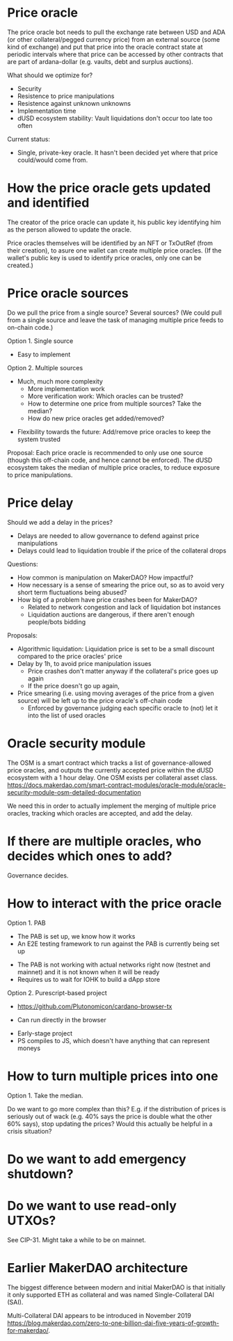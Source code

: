 # Price oracle

The price oracle bot needs to pull the exchange rate between USD and ADA (or
other collateral/pegged currency price) from an external source (some kind of
exchange) and put that price into the oracle contract state at periodic
intervals where that price can be accessed by other contracts that are part of
ardana-dollar (e.g. vaults, debt and surplus auctions).

What should we optimize for?
- Security
- Resistence to price manipulations
- Resistence against unknown unknowns
- Implementation time
- dUSD ecosystem stability: Vault liquidations don't occur too late too often

Current status:
- Single, private-key oracle. It hasn't been decided yet where that price
  could/would come from.

# How the price oracle gets updated and identified

The creator of the price oracle can update it, his public key identifying him as
the person allowed to update the oracle.

Price oracles themselves will be identified by an NFT or TxOutRef (from their
creation), to asure one wallet can create multiple price oracles. (If the
wallet's public key is used to identify price oracles, only one can be created.)

# Price oracle sources

Do we pull the price from a single source? Several sources? (We could pull from
a single source and leave the task of managing multiple price feeds to on-chain
code.)

Option 1. Single source
+ Easy to implement

Option 2. Multiple sources
- Much, much more complexity
  * More implementation work
  * More verification work: Which oracles can be trusted?
  * How to determine one price from multiple sources? Take the median?
  * How do new price oracles get added/removed?
+ Flexibility towards the future: Add/remove price oracles to keep the system
  trusted

Proposal: Each price oracle is recommended to only use one source (though this
off-chain code, and hence cannot be enforced). The dUSD ecosystem takes the
median of multiple price oracles, to reduce exposure to price manipulations.

# Price delay

Should we add a delay in the prices?
- Delays are needed to allow governance to defend against price manipulations
- Delays could lead to liquidation trouble if the price of the collateral drops

Questions:
- How common is manipulation on MakerDAO? How impactful?
- How necessary is a sense of smearing the price out, so as to avoid very short
  term fluctuations being abused?
- How big of a problem have price crashes been for MakerDAO?
  * Related to network congestion and lack of liquidation bot instances
  * Liquidation auctions are dangerous, if there aren't enough people/bots
    bidding

Proposals:
- Algorithmic liquidation: Liquidation price is set to be a small discount
  compared to the price oracles' price
- Delay by 1h, to avoid price manipulation issues
  * Price crashes don't matter anyway if the collateral's price goes up again
  * If the price doesn't go up again, 
- Price smearing (i.e. using moving averages of the price from a given source)
  will be left up to the price oracle's off-chain code
  * Enforced by governance judging each specific oracle to (not) let it into the
    list of used oracles

# Oracle security module

The OSM is a smart contract which tracks a list of governance-allowed price
oracles, and outputs the currently accepted price within the dUSD ecosystem with
a 1 hour delay. One OSM exists per collateral asset class.
https://docs.makerdao.com/smart-contract-modules/oracle-module/oracle-security-module-osm-detailed-documentation

We need this in order to actually implement the merging of multiple price
oracles, tracking which oracles are accepted, and add the delay.

# If there are multiple oracles, who decides which ones to add?

Governance decides.

# How to interact with the price oracle

Option 1. PAB
+ The PAB is set up, we know how it works
+ An E2E testing framework to run against the PAB is currently being set up
- The PAB is not working with actual networks right now (testnet and mainnet)
  and it is not known when it will be ready
- Requires us to wait for IOHK to build a dApp store

Option 2. Purescript-based project
  * https://github.com/Plutonomicon/cardano-browser-tx
+ Can run directly in the browser
- Early-stage project
- PS compiles to JS, which doesn't have anything that can represent moneys

# How to turn multiple prices into one

Option 1. Take the median.

Do we want to go more complex than this? E.g. if the distribution of prices is
seriously out of wack (e.g. 40% says the price is double what the other 60%
says), stop updating the prices? Would this actually be helpful in a crisis
situation?

# Do we want to add emergency shutdown?


# Do we want to use read-only UTXOs?

See CIP-31. Might take a while to be on mainnet.

# Earlier MakerDAO architecture

The biggest difference between modern and initial MakerDAO is that initially it
only supported ETH as collateral and was named Single-Collateral DAI (SAI).

Multi-Collateral DAI appears to be introduced in November 2019
https://blog.makerdao.com/zero-to-one-billion-dai-five-years-of-growth-for-makerdao/.



